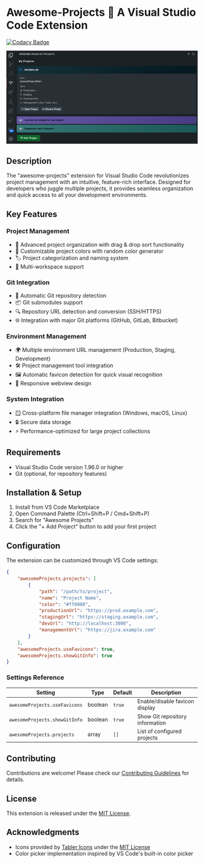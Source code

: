 # Awesome-Projects 🤩 A Visual Studio Code Extension

[![Codacy Badge](https://app.codacy.com/project/badge/Grade/aa3fe284550449ec9088834773d3b1fb)](https://app.codacy.com/gh/dermatz/vscode-ext-awesome-projects/dashboard?utm_source=gh&utm_medium=referral&utm_content=&utm_campaign=Badge_grade)

![Awesome Projects](resources/image.png)

## Description

The "awesome-projects" extension for Visual Studio Code revolutionizes project management with an intuitive, feature-rich interface. Designed for developers who juggle multiple projects, it provides seamless organization and quick access to all your development environments.

## Key Features

### Project Management
- 📂 Advanced project organization with drag & drop sort functionality
- 🎨 Customizable project colors with random color generator
- 🏷️ Project categorization and naming system
- 🔄 Multi-workspace support

### Git Integration
- 🔗 Automatic Git repository detection
- 📦 Git submodules support
- 🔍 Repository URL detection and conversion (SSH/HTTPS)
- 🌐 Integration with major Git platforms (GitHub, GitLab, Bitbucket)

### Environment Management
- 🌍 Multiple environment URL management (Production, Staging, Development)
- 🛠️ Project management tool integration
- 🖼️ Automatic favicon detection for quick visual recognition
- 📱 Responsive webview design

### System Integration
- 🪟 Cross-platform file manager integration (Windows, macOS, Linux)
- 🔒 Secure data storage
- ⚡ Performance-optimized for large project collections

## Requirements
- Visual Studio Code version 1.96.0 or higher
- Git (optional, for repository features)

## Installation & Setup

1. Install from VS Code Marketplace
2. Open Command Palette (Ctrl+Shift+P / Cmd+Shift+P)
3. Search for "Awesome Projects"
4. Click the "+ Add Project" button to add your first project

## Configuration

The extension can be customized through VS Code settings:

```json
{
    "awesomeProjects.projects": [
        {
            "path": "/path/to/project",
            "name": "Project Name",
            "color": "#ff0000",
            "productionUrl": "https://prod.example.com",
            "stagingUrl": "https://staging.example.com",
            "devUrl": "http://localhost:3000",
            "managementUrl": "https://jira.example.com"
        }
    ],
    "awesomeProjects.useFavicons": true,
    "awesomeProjects.showGitInfo": true
}
```

### Settings Reference

| Setting | Type | Default | Description |
|---------|------|---------|-------------|
| `awesomeProjects.useFavicons` | boolean | `true` | Enable/disable favicon display |
| `awesomeProjects.showGitInfo` | boolean | `true` | Show Git repository information |
| `awesomeProjects.projects` | array | `[]` | List of configured projects |

## Contributing

Contributions are welcome! Please check our [Contributing Guidelines](CONTRIBUTING.md) for details.

## License

This extension is released under the [MIT License](LICENSE).

## Acknowledgments

- Icons provided by [Tabler Icons](https://tabler.io) under the [MIT License](https://tabler.io/license)
- Color picker implementation inspired by VS Code's built-in color picker
